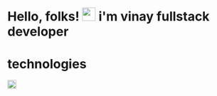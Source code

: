 # 
# Hello, folks! <img src="https://raw.githubusercontent.com/MartinHeinz/MartinHeinz/master/wave.gif" width="30px"> i'm vinay fullstack developer

# technologies
<img src="https://cdn.auth0.com/blog/optimizing-react/logo.png" width="20px">

